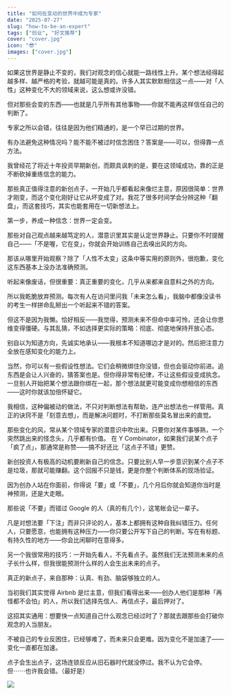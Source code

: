 ```yaml
---
title: "如何在变动的世界中成为专家"
date: "2025-07-27"
slug: "how-to-be-an-expert"
tags: ["创业", "好文推荐"]
cover: "cover.jpg"
icon: "😎"
images: ["cover.jpg"]
---
```

如果这世界是静止不变的，我们对观念的信心就能一路线性上升。某个想法经得起越多样、越严格的考验，就越可能是真的。许多人其实默默相信这一点——对「人性」这种变化不大的领域来说，这么想或许没错。



但对那些会变的东西——也就是几乎所有其他事物——你就不能再这样信任自己的判断了。



专家之所以会错，往往是因为他们精通的，是一个早已过期的世界。



有办法避免这种情况吗？能不能不被过时信念困住？答案是——可以，但得靠一点方法。



我曾经花了将近十年投资早期新创，而颇具讽刺的是，要在这领域成功，靠的正是不断砍掉重练信念的能力。



那些真正值得注意的新创点子，一开始几乎都看起来像烂主意，原因很简单：世界才刚变，而这个变化刚好让它从坏变成了对。我花了很多时间学会分辨这种「翻盘」，而这套技巧，其实也能套用在一切新想法上。



第一步，养成一种信念：世界一定会变。



那些对自己观点越来越笃定的人，潜意识里其实是认定世界静止。只要你不时提醒自己——「不是喔，它在变」，你就会开始训练自己去嗅出风的方向。



那该从哪里开始观察？除了「人性不太变」这条中等实用的原则外，很抱歉，变化这东西基本上没办法准确预测。



听起来像废话，但很重要：真正重要的变化，几乎从来都来自意料之外的方向。



所以我乾脆放弃预测。每次有人在访问里问我「未来怎么看」，我脑中都像没读书的考生一样拼命乱掰出一个听起来不错的答案。



但这不是因为我懒。恰好相反——我觉得，预测未来不但命中率可怜，还会让你思维变得僵硬。与其乱猜，不如选择更实际的策略：彻底、彻底地保持开放心态。



别自以为知道方向，先诚实地承认——我根本不知道哪边才是对的。然后把注意力全放在感知变化的能力上。



当然，你可以有一些假设性想法。它们会稍微绑住你没错，但也会驱动你前进。追东西是会让人兴奋的，猜答案也是。但你得非常有纪律，不让这些假设变成执念。
一旦别人开始把某个想法跟你绑在一起，那个想法就更可能变成你想相信的东西——这时你就该加倍怀疑它。



我相信，这种偏被动的做法，不只对判断想法有帮助，连产出想法也一样管用。真正的诀窍不是「刻意去想」，而是解决问题时，不打断那些莫名冒出来的直觉。



那些变化的风，常从某个领域专家的潜意识中吹出来。只要你对某件事够熟，一个突然跳出来的怪念头，几乎都有价值。
在 Y Combinator，如果我们说某个点子「疯了点」，那通常是称赞——搞不好还比「这点子不错」更赞。



新创投资人有极高的动机要刷新自己的信念。只要比别人早一步意识到某个点子不是垃圾，那就可能赚翻。这个回报不只是钱，更是你整个判断体系的现场验证。



因为创办人站在你面前，你得说「要」或「不要」，几个月后你就会知道你当时是神预测，还是大走眼。



那些说「不要」而错过 Google 的人（真的有几个），这笔帐会记一辈子。



凡是对想法要「下注」而非只评论的人，基本上都拥有这种自我纠错压力。任何人，只要愿意，也能拥有这种压力——你只要公开写下自己的判断。写在有标题、有持久性的地方——你会比闲聊时在意得多。



另一个我很常用的技巧：一开始先看人，不先看点子。虽然我们无法预测未来的点子长什么样，但我很能预测什么样的人会生出未来的点子。



真正的新点子，来自那种：认真、有劲、脑袋够独立的人。



当初我们其实觉得 Airbnb 是烂主意，但我们看得出来——创办人他们是那种「再怪都不会怕」的人，所以我们选择先信人、再信点子，最后押对了。



这招其实通用：想要快一点知道自己什么观念已经过时了？那就去跟那些会打破你观念的人当朋友。



不被自己的专业反困住，已经够难了，而未来只会更难。因为变化不是加速了——变化一直都在加速。



点子会生出点子，这场连锁反应从旧石器时代就没停过。我不认为它会停。
但⋯⋯也许我会错。（最好是）




![](https://prod-files-secure.s3.us-west-2.amazonaws.com/112d0858-5090-4d34-a606-b75eb8d65fd2/46476355-9cf3-4e99-9b7a-3531bc426380/1000202064.png?X-Amz-Algorithm=AWS4-HMAC-SHA256&X-Amz-Content-Sha256=UNSIGNED-PAYLOAD&X-Amz-Credential=ASIAZI2LB466W5DRLGAC%2F20251021%2Fus-west-2%2Fs3%2Faws4_request&X-Amz-Date=20251021T044810Z&X-Amz-Expires=3600&X-Amz-Security-Token=IQoJb3JpZ2luX2VjEFQaCXVzLXdlc3QtMiJHMEUCIFtnCFzpUi%2BVC3VXKjUdqzWSsoAM6hSdU8bQ5dVyCrvYAiEA7SJo2ZuoR4%2BkSwATzQY%2Ffs41RdIHVizRIfLNcepxNfQqiAQI%2Ff%2F%2F%2F%2F%2F%2F%2F%2F%2F%2FARAAGgw2Mzc0MjMxODM4MDUiDHNZxI%2F8Fn4K2SaUHCrcA8TE187NkYClW0DWxRswGKb8qXU9F1tWWnwKpFEGBlSRib%2BcMRBc9tOk7lZNXJM6qkejgrMNcsvCtzKNOnKCYslheJinTyPXxqooKpYOHMPPhcD31OIzIf1%2FA5jvogLQNPXqsR1%2BWi2qIcVzv6Cu%2BELXF0C4Loz3OPVKGkae9me%2F7eb11B1yVK17%2BVcjGddENdpLCSvhH27EDcR0dSRqNON7DNcECGyILcydxInhGGl5kZ7a9%2FSGXniX%2B08G8iScAkScpjM0rtg3x6bO0nt%2BDe%2BmHyXs8hAZoaWMNgQqRBethBjo70CUDVDyrlJ50iiDW4Sorqx5wId8uTSHhMX4q%2BudBJ1uWtvsQQNRXH5ctpLsGy6wGafeMg11dTAliOvcsP%2Fx%2F1M7HnSB7l0O4wQozRZvlZXuVAjdiA3jerUKpIiTvjRyb6VjXoAhbgfIrNhinNFwGJ1O95Vnd9WUncAHkctcTD1d%2BwDGO3WOVEtoembxfQrESnIUpLmEgLGTlzGfuhN4Ot1o6h3P0M0EzNfrQ%2BQ57I3kfj%2F0INtSNSghS5CNA9gjsQzg7HSC4FI%2FQVGT48xMA99egbE2PD5NhjR%2FpvskbXoNGMVZTP6qA94VTG89hS0Ze76PdVgoysBNML%2BN3McGOqUBbvX4FzYL9UXgs9i%2FuZFh3uC6a40I%2FD1Du0WEuednE3nV5bq5F%2B9aOJ2ppgeMj9QekOCPDLvM7g%2BYerSuaNmQ7bkK524j5f2tkWGXURcq%2FV1LSOqDM32luExtbUXiotD6z%2FbzrPg0ETDFmNmsd7DRcP%2B3Ecb3m%2BQSTh0wvYwiwg5lRwUeXGnF98ghAE5ja9vN%2BHEJIfG0mp4R6ERWc%2Byc1H7yWu1Y&X-Amz-Signature=12e54fb950cd38299b4d874c286d5c72d20f7200755ca9994c0c0c7225250db1&X-Amz-SignedHeaders=host&x-amz-checksum-mode=ENABLED&x-id=GetObject)


